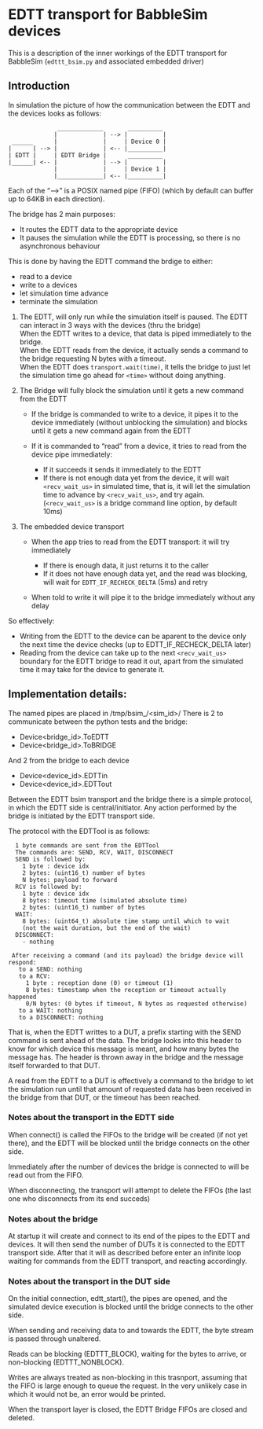 # EDTT transport for BabbleSim devices

This is a description of the inner workings of the
EDTT transport for BabbleSim (`edttt_bsim.py` and associated embedded driver)

## Introduction

In simulation the picture of how the communication between the EDTT and the
devices looks as follows:

```
              _____________       __________
             |             | --> |          |
 ______      |             |     | Device 0 |
|      | --> |             | <-- |__________|
| EDTT |     | EDTT Bridge |      __________
|______| <-- |             | --> |          |
             |             |     | Device 1 |
             |_____________| <-- |__________|

```


Each of the “-->” is a POSIX named pipe (FIFO) (which by default can buffer up to
64KB in each direction).

The bridge has 2 main purposes:

* It routes the EDTT data to the appropriate device
* It pauses the simulation while the EDTT is processing, so there is no asynchronous
  behaviour

This is done by having the EDTT command the brdige to either:

 * read to a device
 * write to a devices
 * let simulation time advance
 * terminate the simulation


1. The EDTT, will only run while the simulation itself is paused.
   The EDTT can interact in 3 ways with the devices (thru the bridge)<br>
   When the EDTT writes to a device, that data is piped immediately to the
   bridge.<br>
   When the EDTT reads from the device, it actually sends a command to the
   bridge requesting N bytes with a timeout.<br>
   When the EDTT does `transport.wait(time)`, it tells the bridge to just let
   the simulation time go ahead for `<time>` without doing anything.

2. The Bridge will fully block the simulation until it gets a new command from
   the EDTT

    * If the bridge is commanded to write to a device, it pipes it to the
      device immediately (without unblocking the simulation) and blocks until it
      gets a new command again from the EDTT
    * If it is commanded to “read” from a device, it tries to read from the
      device pipe immediately:

        * If it succeeds it sends it immediately to the EDTT
        * If there is not enough data yet from the device, it will wait
          `<recv_wait_us>` in simulated time, that is, it will let the
          simulation time to advance by `<recv_wait_us>`, and try again.
          (`<recv_wait_us>` is a bridge command line option, by default 10ms)

3. The embedded device transport

    * When the app tries to read from the EDTT transport: it will try
      immediately

        * If there is enough data, it just returns it to the caller
        * If it does not have enough data yet, and the read was blocking,
          will wait for `EDTT_IF_RECHECK_DELTA` (5ms) and retry

    * When told to write it will pipe it to the bridge immediately without any
      delay


So effectively:

* Writing from the EDTT to the device can be aparent to the device only the next
  time the device checks (up to EDTT_IF_RECHECK_DELTA later)
* Reading from the device can take up to the next `<recv_wait_us>` boundary
  for the EDTT bridge to read it out, apart from the simulated time it may
  take for the device to generate it.


## Implementation details:

The named pipes are placed in /tmp/bsim_<user>/<sim_id>/
There is 2 to communicate between the python tests and the bridge:

* Device<bridge_id>.ToEDTT
* Device<bridge_id>.ToBRIDGE

And 2 from the bridge to each device

* Device<device_id>.EDTTin
* Device<device_id>.EDTTout

Between the EDTT bsim transport and the bridge there is a simple protocol,
in which the EDTT side is central/initiator.
Any action performed by the bridge is initiated by the EDTT transport side.

The protocol with the EDTTool is as follows:
```
  1 byte commands are sent from the EDTTool
  The commands are: SEND, RCV, WAIT, DISCONNECT
  SEND is followed by:
    1 byte : device idx
    2 bytes: (uint16_t) number of bytes
    N bytes: payload to forward
  RCV is followed by:
    1 byte : device idx
    8 bytes: timeout time (simulated absolute time)
    2 bytes: (uint16_t) number of bytes
  WAIT:
    8 bytes: (uint64_t) absolute time stamp until which to wait
    (not the wait duration, but the end of the wait)
  DISCONNECT:
    - nothing

 After receiving a command (and its payload) the bridge device will respond:
   to a SEND: nothing
   to a RCV:
     1 byte : reception done (0) or timeout (1)
     8 bytes: timestamp when the reception or timeout actually happened
     0/N bytes: (0 bytes if timeout, N bytes as requested otherwise)
   to a WAIT: nothing
   to a DISCONNECT: nothing
```

That is, when the EDTT writtes to a DUT, a prefix starting with the SEND
command is sent ahead of the data. The bridge looks into this header to know
for which device this message is meant, and how many bytes the message has.
The header is thrown away in the bridge and the message itself forwarded to
that DUT.

A read from the EDTT to a DUT is effectively a command to the bridge to let
the simulation run until that amount of requested data has been received in
the bridge from that DUT, or the timeout has been reached.

### Notes about the transport in the EDTT side

When connect() is called the FIFOs to the bridge will be created
(if not yet there), and the EDTT will be blocked until the bridge
connects on the other side.

Immediately after the number of devices the bridge is connected to
will be read out from the FIFO.

When disconnecting, the transport will attempt to delete the FIFOs
(the last one who disconnects from its end succeds)

### Notes about the bridge

At startup it will create and connect to its end of the pipes
to the EDTT and devices.
It will then send the number of DUTs it is connected to the EDTT
transport side.
After that it will as described before enter an infinite loop
waiting for commands from the EDTT transport, and reacting accordingly.

### Notes about the transport in the DUT side

On the initial connection, edtt_start(), the pipes are opened,
and the simulated device execution is blocked until the bridge
connects to the other side.

When sending and receiving data to and towards the EDTT,
the byte stream is passed through unaltered.

Reads can be blocking (EDTTT_BLOCK), waiting for the bytes to arrive,
or non-blocking (EDTTT_NONBLOCK).

Writes are always treated as non-blocking in this trasnport, assuming that
the FIFO is large enough to queue the request. In the very unlikely case in which
it would not be, an error would be printed.

When the transport layer is closed, the EDTT Bridge FIFOs are closed and deleted.

